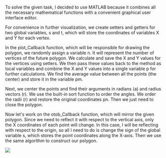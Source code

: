 To solve the given task, I decided to use MATLAB because it combines all the necessary mathematical functions with a convenient graphical user interface editor.

For convenience in further visualization, we create setters and getters for two global variables, s and t, which will store the coordinates of variables X and Y for each vertex.

In the plot_Callback function, which will be responsible for drawing the polygon, we randomly assign a variable n. It will represent the number of vertices of the future polygon. We calculate and save the X and Y values for the vertices using setters. We then pass these values back to the method as local variables and combine the X and Y values into a single variable p for further calculations. We find the average value between all the points (the center) and store it in the variable pm.

Next, we center the points and find their arguments in radians (a) and radius vectors (r). We use the built-in sort function to order the angles. We order the radii (r) and restore the original coordinates pn. Then we just need to close the polygon.

Now let's work on the otob_Callback function, which will mirror the given polygon. Since we need to reflect it with respect to the vertical axis, only the X coordinates of each point will change. In this case, I will be reflecting with respect to the origin, so all I need to do is change the sign of the global variable s, which stores the point coordinates along the X-axis. Then we use the same algorithm to construct our polygon.

<image src=https://github.com/AikoRyusaki/Matlab-Generating-a-pseudorandom-polygon/assets/136241809/c9175673-310f-4a2f-a43c-7a49dfde9754>
